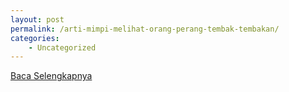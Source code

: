 ```yaml
---
layout: post
permalink: /arti-mimpi-melihat-orang-perang-tembak-tembakan/
categories:
    - Uncategorized
---
```


[Baca Selengkapnya](/01)